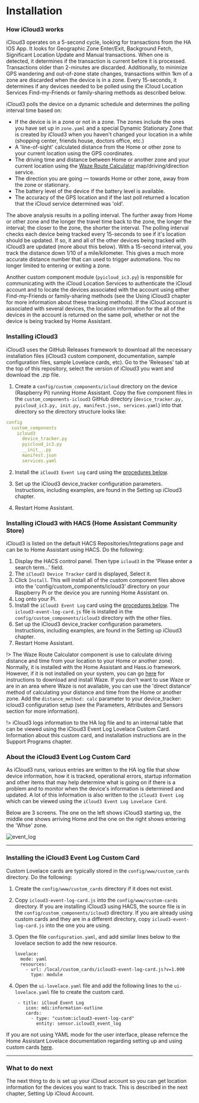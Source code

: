 # Installation

### How iCloud3 works

iCloud3 operates on a 5-second cycle, looking for transactions from the HA IOS App. It looks for Geographic Zone Enter/Exit, Background Fetch, Significant Location Update and Manual transactions. When one is detected, it determines if the transaction is current before it is processed. Transactions older than 2-minutes are discarded. Additionally, to minimize GPS wandering and out-of-zone state changes, transactions within 1km of a zone are discarded when the device is in a zone.  Every 15-seconds, it determines if any devices needed to be polled using the iCloud Location Services Find-my-Friends or family-sharing methods as described below.

iCloud3 polls the device on a dynamic schedule and determines the polling interval time based on:

- If the device is in a zone or not in a zone. The zones include the ones you have set up in `zone.yaml` and a special Dynamic Stationary Zone that is created by iCloud3 when you haven't changed your location in a while (shopping center, friends house, doctors office, etc.)
- A 'line-of-sight' calculated distance from the Home or other zone to your current location using the GPS coordinates.
- The driving time and distance between Home or another zone and your current location using the [Waze Route Calculator](http://www.waze.com) map/driving/direction service.
- The direction you are going — towards Home or other zone, away from the zone or stationary.
- The battery level of the device if the battery level is available.
- The accuracy of the GPS location and if the last poll returned a location that the iCloud service determined was 'old'.

The above analysis results in a polling interval. The further away from Home or other zone and the longer the travel time back to the zone, the longer the interval; the closer to the zone, the shorter the interval. The polling interval checks each device being tracked every 15-seconds to see if it's location should be updated. If so, it and all of the other devices being tracked with iCloud3 are updated (more about this below). With a 15-second interval, you track the distance down 1/10 of a mile/kilometer. This gives a much more accurate distance number that can used to trigger automations. You no longer limited to entering or exiting a zone.

Another custom component module (`pyicloud_ic3.py`) is responsible for communicating with the iCloud Location Services to authenticate the iCloud account and to locate the devices associated with the account using either Find-my-Friends or family-sharing methods (see the Using iCloud3 chapter for more information about these tracking methods). If the iCloud account is associated with several devices, the location information for the all of the devices in the account is returned on the same poll, whether or not the device is being tracked by Home Assistant.

### Installing iCloud3

iCloud3 uses the GitHub Releases framework to download all the necessary installation files (iCloud3 custom component, documentation, sample configuration files, sample Lovelace cards, etc). Go to the 'Releases' tab at the top of this repository, select the version of iCloud3 you want and download the .zip file.

1. Create a `config/custom_components/icloud` directory on the device (Raspberry Pi) running Home Assistant. Copy the five component files in the `custom_components-icloud3` GitHub directory (`device_tracker.py, pyicloud_ic3.py, init.py, manifest.json, services.yaml`) into that directory so the directory structure looks like:

```yaml
config
  custom_components
    icloud3
      device_tracker.py
      pyicloud_ic3.py
      __init__.py
      manifest.json
      services.yaml
```

2. Install the `iCloud3 Event Log` card using the [procedures below](#installing-the-icloud3-event-log-custom-card).

3. Set up the iCloud3 device_tracker configuration parameters. Instructions, including examples, are found in the Setting up iCloud3 chapter.

4. Restart Home Assistant.

### Installing iCloud3 with HACS (Home Assistant Community Store)

iCloud3 is listed on the default HACS Repositories/Integrations page and can be to Home Assistant using HACS. Do the following:

1. Display the HACS control panel. Then type `icloud3` in the 'Please enter a search term...' field.
2. The `iCloud3 Device Tracker` card is displayed, Select it.
3. Click `Install`. This will install all of the custom component files above into the 'config/custom_components/icloud3' directory on your Raspberry Pi or the device you are running Home Assistant on.
4. Log onto your Pi.
5. Install the `iCloud3 Event Log` card using the [procedures below](#installing-the-icloud3-event-log-custom-card). The `icloud3-event-log-card.js` file is installed in the `config/custom_components/icloud3` directory with the other files.
6. Set up the iCloud3 device_tracker configuration parameters. Instructions, including examples, are found in the Setting up iCloud3 chapter.
7. Restart Home Assistant.

!> The Waze Route Calculator component is use to calculate driving distance and time from your location to your Home or another zone). Normally, it is installed with the Home Assistant and Hass.io framework. However, if it is not installed on your system, you can go [here](https://github.com/kovacsbalu/WazeRouteCalculator) for instructions to download and install Waze. If you don't want to use Waze or are in an area where Waze is not available, you can use the 'direct distance' method of calculating your distance and time from the Home or another zone. Add the `distance_method: calc` parameter to your device_tracker: icloud3 configuration setup (see the Parameters, Attributes and Sensors section for more information).

!> iCloud3 logs information to the HA log file and to an internal table that can be viewed using the iCloud3 Event Log Lovelace Custom Card. Information about this custom card, and installation instructions are in the Support Programs chapter.

### About the iCloud3 Event Log Custom Card
As iCloud3 runs, various entries are written to the HA log file that show device information, how it is tracked, operational errors, startup information and other items that may help determine what is going on if there is a problem and to monitor when the device's information is determined and updated. A lot of this information is also written to the `iCloud3 Event Log` which can be viewed using the `iCloud3 Event Log Lovelace Card`.

Below are 3 screens. The one on the left shows iCloud3 starting up, the middle one shows arriving Home and the one on the right shows entering the 'Whse' zone.

![event_log](../images/event_log_initializing.jpg)

---
### Installing the iCloud3 Event Log Custom Card
Custom Lovelace cards are typically stored in the `config/www/custom_cards` directory. Do the following:

1. Create the `config/www/custom_cards` directory if it does not exist.

2. Copy `icloud3-event-log-card.js` into the `config/www/custom-cards` directory. If you are installing iCloud3 using HACS, the source file is in the `config/custom_components/icloud3` directory. If you are already using custom cards and they are in a different directory, copy `icloud3-event-log-card.js` into the one you are using.

3. Open the file `configuration.yaml`, and add similar lines below to the lovelace section to add the new resource.

   ```
   lovelace:
     mode: yaml
     resources:
       - url: /local/custom_cards/icloud3-event-log-card.js?v=1.000
         type: module
   ```

4. Open the `ui-lovelace.yaml` file and add the following lines to the `ui-lovelace.yaml` file to create the custom card.

   ```
    - title: iCloud Event Log
       icon: mdi:information-outline
       cards:
         - type: "custom:icloud3-event-log-card"
           entity: sensor.icloud3_event_log
   ```

If you are not using YAML mode for the user interface, please refernce the Home Assistant Lovelace documentation regarding setting up and using custom cards [here](https://community.home-assistant.io/t/how-do-i-add-custom-cards-with-the-lovelace-ui/97902).

------

### What to do next

The next thing to do is set up your iCloud account so you can get location information for the devices you want to track. This is described in the next chapter, Setting Up iCloud Account.
